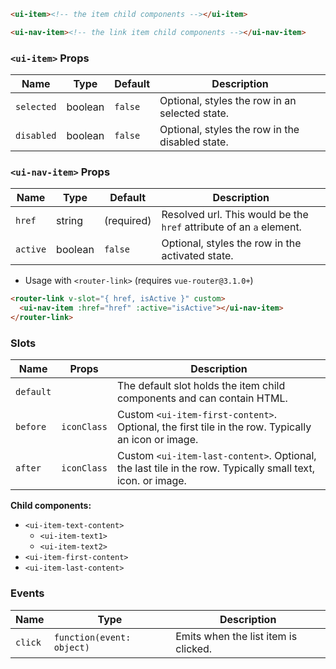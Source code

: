 ```html
<ui-item><!-- the item child components --></ui-item>

<ui-nav-item><!-- the link item child components --></ui-nav-item>
```

### `<ui-item>` Props

| Name       | Type    | Default | Description                                     |
| ---------- | ------- | ------- | ----------------------------------------------- |
| `selected` | boolean | `false` | Optional, styles the row in an selected state.  |
| `disabled` | boolean | `false` | Optional, styles the row in the disabled state. |

### `<ui-nav-item>` Props

| Name     | Type    | Default    | Description                                                         |
| -------- | ------- | ---------- | ------------------------------------------------------------------- |
| `href`   | string  | (required) | Resolved url. This would be the `href` attribute of an `a` element. |
| `active` | boolean | `false`    | Optional, styles the row in the activated state.                    |

- Usage with `<router-link>` (requires `vue-router@3.1.0+`)

```html
<router-link v-slot="{ href, isActive }" custom>
  <ui-nav-item :href="href" :active="isActive"></ui-nav-item>
</router-link>
```

### Slots

| Name      | Props       | Description                                                                                                |
| --------- | ----------- | ---------------------------------------------------------------------------------------------------------- |
| `default` |             | The default slot holds the item child components and can contain HTML.                                     |
| `before`  | `iconClass` | Custom `<ui-item-first-content>`. Optional, the first tile in the row. Typically an icon or image.         |
| `after`   | `iconClass` | Custom `<ui-item-last-content>`. Optional, the last tile in the row. Typically small text, icon. or image. |

**Child components:**

- `<ui-item-text-content>`
  - `<ui-item-text1>`
  - `<ui-item-text2>`
- `<ui-item-first-content>`
- `<ui-item-last-content>`

### Events

| Name    | Type                      | Description                          |
| ------- | ------------------------- | ------------------------------------ |
| `click` | `function(event: object)` | Emits when the list item is clicked. |

